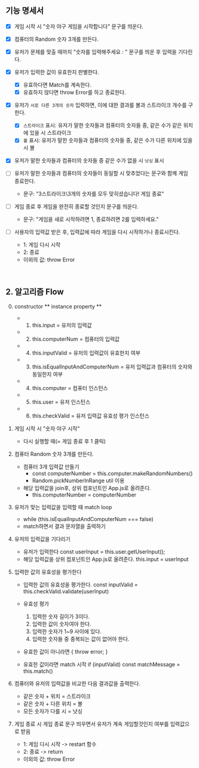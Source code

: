 ## 기능 명세서

- [x] 게임 시작 시 "숫자 야구 게임을 시작합니다" 문구를 띄운다.

- [x] 컴퓨터의 Random 숫자 3개를 만든다.

- [x] 유저가 문제를 맞출 때까지 "숫자를 입력해주세요 : " 문구를 띄운 후 입력을 기다린다.

- [x] 유저가 입력한 값이 유효한지 판별한다.

  - [x] 유효하다면 Match를 계속한다.
  - [x] 유효하지 않다면 throw Error를 하고 종료한다.

- [x] 유저가 `서로 다른 3개의 숫자` 입력하면, 이에 대한 결과를 볼과 스트라이크 개수를 구한다.

  - [x] `스트라이크` 표시: 유저가 말한 숫자들과 컴퓨터의 숫자들 중, 같은 수가 같은 위치에 있을 시 스트라이크
  - [x] `볼` 표시: 유저가 말한 숫자들과 컴퓨터의 숫자들 중, 같은 수가 다른 위치에 있을 시 볼

- [x] 유저가 말한 숫자들과 컴퓨터의 숫자들 중 같은 수가 없을 시 `낫싱` 표시
- [ ] 유저가 말한 숫자들과 컴퓨터의 숫자들이 동일할 시 맞추었다는 문구와 함께 게임 종료한다.
  - 문구: "3스트라이크\3개의 숫자를 모두 맞히셨습니다! 게임 종료"
- [ ] 게임 종료 후 게임을 완전히 종료할 것인지 문구를 띄운다.
  - 문구: "게임을 새로 시작하려면 1, 종료하려면 2를 입력하세요."
- [ ] 사용자의 입력값 받은 후, 입력값에 따라 게임을 다시 시작하거나 종료시킨다.
  - 1: 게임 다시 시작
  - 2: 종료
  - 이외의 값: throw Error

<br />

## 2. 알고리즘 Flow

0. constructor
   ** instance property **

   - 1. this.input = 유저의 입력값
   - 2. this.computerNum = 컴퓨터의 입력값
   - 4. this.inputValid = 유저의 입력값이 유효한지 여부
   - 3. this.isEqualInputAndComputerNum = 유저 입력값과 컴퓨터의 숫자와 동일한지 여부

   - 4. this.computer = 컴퓨터 인스턴스
   - 5. this.user = 유저 인스턴스
   - 6. this.checkValid = 유저 입력값 유효성 평가 인스턴스

1. 게임 시작 시 "숫자 야구 시작"

   - 다시 실행할 때(= 게임 종료 후 1 클릭)

2. 컴퓨터 Random 숫자 3개를 만든다.

   - 컴퓨터 3개 입력값 만들기
     - const computerNumber = this.computer.makeRandomNumbers()
     - Random.pickNumberInRange util 이용
   - 해당 입력값을 join후, 상위 컴포넌트인 App.js로 올려준다.
     - this.computerNumber = computerNumber

3. 유저가 맞는 입력값을 입력할 때 match loop

   - while (this.isEqualInputAndComputerNum === false)
   - match하면서 결과 문자열을 출력하기

4. 유저의 입력값을 기다리기

   - 유저가 입력한다
     const userInput = this.user.getUserInput();
   - 해당 입력값을 상위 컴포넌트인 App.js로 올려준다.
     this.input = userInput

5. 입력한 값의 유효성을 평가한다

   - 입력한 값의 유효성을 평가한다.
     const inputValid = this.checkValid.validate(userInput)
   - 유효성 평가

     1. 입력한 숫자 길이가 3이다.
     2. 입력한 값이 숫자여야 한다.
     3. 입력한 숫자가 1~9 사이에 있다.
     4. 입력한 숫자들 중 중복되는 값이 없어야 한다.

   - 유효한 값이 아니라면 { throw error; }
   - 유효한 값이라면 match 시작
     if (inputValid) const matchMessage = this.match()

6. 컴퓨터와 유저의 입력값을 비교한 다음 결과값을 출력한다.

   - 같은 숫자 + 위치 = 스트라이크
   - 같은 숫자 + 다른 위치 = 볼
   - 모든 숫자가 다를 시 = 낫싱

7. 게임 종료 시 게임 종료 문구 띄우면서 유저가 계속 게임할것인지 여부를 입력값으로 받음
   - 1: 게임 다시 시작 -> restart 함수
   - 2: 종료 -> return
   - 이외의 값: throw Error

